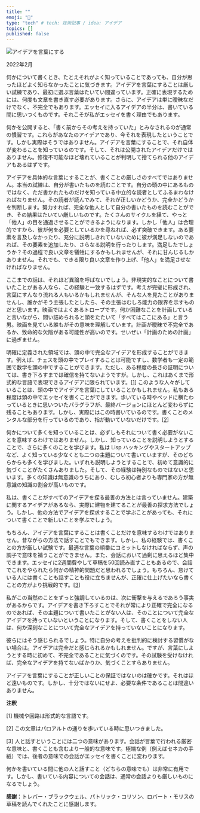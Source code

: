 ```yaml
---
title: ""
emoji: "🐥"
type: "tech" # tech: 技術記事 / idea: アイデア
topics: []
published: false
---
```


![アイデアを言葉にする](https://s.turbifycdn.com/aah/paulgraham/putting-ideas-into-words-4.gif)  
  
2022年2月  
  
何かについて書くとき、たとえそれがよく知っていることであっても、自分が思ったほどよく知らなかったことに気づきます。アイデアを言葉にすることは厳しい試練であり、最初に選ぶ言葉はたいてい間違っています。正確に表現するためには、何度も文章を書き直す必要があります。さらに、アイデアは単に曖昧なだけでなく、不完全でもあります。エッセイに入るアイデアの半分は、書いている間に思いつくものです。それこそが私がエッセイを書く理由でもあります。  
  
何かを公開すると、「書く前からその考えを持っていた」とみなされるのが通常の慣習です。これらがあなたのアイデアであり、今それを表現したということです。しかし実際はそうではありません。アイデアを言葉にすることで、それ自体が変わることを知っているのです。そして、それは公開されたアイデアだけではありません。修復不可能なほど壊れていることが判明して捨てられる他のアイデアもあるはずです。  
  
アイデアを具体的な言葉にすることが、書くことの厳しさのすべてではありません。本当の試練は、自分が書いたものを読むことです。自分の頭の中にあるものではなく、ただ書かれたものだけを知っている中立的な読者としてふるまわなければなりません。その読者が読んでみて、それが正しいかどうか、完全かどうかを判断します。努力すれば、完全な他人として自分の書いたものを読むことができ、その結果はたいてい厳しいものです。たくさんのサイクルを経て、やっと「他人」の目を通過させることができるようになります。しかし「他人」は合理的ですから、彼が何を必要としているかを尋ねれば、必ず突破できます。ある要素を言及しなかったり、充分に説明しきれていないために彼が満足しないのであれば、その要素を追加したり、さらなる説明を行ったりします。満足したでしょうか？その過程で良い文章を犠牲にするかもしれませんが、それに甘んじるしかありません。それでも、できる限り良い文章を作り上げ、「他人」を満足させなければなりません。  

ここまでの話は、それほど異論を呼ばないでしょう。非現実的なことについて書いたことがある人なら、この経験と一致するはずです。考えが完璧に形成され、言葉にすんなり流れる人もいるかもしれませんが、そんな人を見たことがありませんし、誰かがそう主張したとしたら、その主張はむしろ能力の限界を示すものだと思います。映画ではよくあるトロープです。何か困難なことを計画していると言いながら、問い詰められると頭をたたいて「すべてはここにある」と言う男。映画を見ている誰もがその意味を理解しています。計画が曖昧で不完全であるか、致命的な欠陥がある可能性が高いのです。せいぜい「計画のための計画」に過ぎません。  

明確に定義された領域では、頭の中で完全なアイデアを形成することができます。例えば、チェスを頭の中でプレイすることは可能ですし、数学者も一定の範囲で数学を頭の中ですることができます。ただし、ある程度の長さの証明については、書き下ろすまでは確信を持てないようですが。しかし、これはあくまで形式的な言語で表現できるアイデアに限られています。\[[1](#f1n)\] このような人々がしていることは、頭の中でアイデアを言葉にしていることかもしれません。私もある程度は頭の中でエッセイを書くことができます。歩いている時やベッドに横たわっているときに思いついたパラグラフが、最終バージョンにほとんど変わらずに残ることもあります。しかし、実際にはこの時書いているのです。書くことのメンタルな部分を行っているのであり、指が動いていないだけです。\[[2](#f2n)\]  
  
何かについて多くを知っていることは、必ずしもそれについて書く必要がないことを意味するわけではありません。しかし、知っていることを説明しようとすることで、さらに多くのことを学びます。私は Lisp ハッキングやスタートアップなど、よく知っている少なくとも二つの主題について書いていますが、そのどちらからも多くを学びました。いずれも説明しようとすることで、初めて意識的に気づくことがたくさんありました。そして、その経験は特別なものではないと思います。多くの知識は無意識のうちにあり、むしろ初心者よりも専門家の方が無意識の知識の割合が高いものです。  
  
私は、書くことがすべてのアイデアを探る最善の方法とは言っていません。建築に関するアイデアがあるなら、実際に建物を建てることが最善の探求方法でしょう。しかし、他の方法でアイデアを探求することで学ぶことがあっても、それについて書くことで新しいことを学ぶでしょう。  

もちろん、アイデアを言葉にすることは書くことだけを意味するわけではありません。昔ながらの方法で話すことでもできます。しかし、私の経験では、書くことの方が厳しい試験です。最適な言葉の順番にコミットしなければならず、声の調子で意味を補うことができません。また、会話において過剰に思えるほど集中できます。エッセイに2週間費やして草稿を50回読み直すこともあるので、会話でこれをやられたら何かの精神的問題だと思われるでしょう。もちろん、怠けている人には書くことも話すことも役に立ちませんが、正確に仕上げたいなら書くことの方がより挑戦的です。\[[3](#f3n)\]  
  
私がこの当然のことをずっと強調しているのは、次に衝撃を与えるであろう事実があるからです。アイデアを書き下ろすことでそれが常により正確で完全になるのであれば、その主題について書いたことがない人は、そのことについて完全なアイデアを持っていないということになります。そして、書くことをしない人は、何か深刻なことについて完全なアイデアを持っていないことになります。  
  
彼らにはそう感じられるでしょう。特に自分の考えを批判的に検討する習慣がない場合は。アイデアは完全だと感じられるかもしれません。ですが、言葉にしようとする時に初めて、不完全であることに気づくのです。その試験を受けなければ、完全なアイデアを持てないばかりか、気づくことすらありません。  
  
アイデアを言葉にすることが正しいことの保証ではないのは確かです。それはほど遠いものです。しかし、十分ではないにせよ、必要な条件であることは間違いありません。  
  
  
  
  
  
  
  
  
  
**注釈**  
  
\[1\] 機械や回路は形式的な言語です。  
  
\[2\] この文章はパロアルトの通りを歩いている時に思いつきました。  
  
\[3\] 人と話すということには二つの意味があります。会話が言葉で行われる厳密な意味と、書くことも含むより一般的な意味です。極端な例（例えばセネカの手紙）では、後者の意味での会話がエッセイを書くことに変わります。  
  
何かを書いている間に他の人と話すこと（どちらの意味でも）は非常に有用です。しかし、書いている内容についての会話は、通常の会話よりも厳しいものになるでしょう。  
  
  
  
**感謝**：トレバー・ブラックウェル、パトリック・コリソン、ロバート・モリスの草稿を読んでくれたことに感謝します。